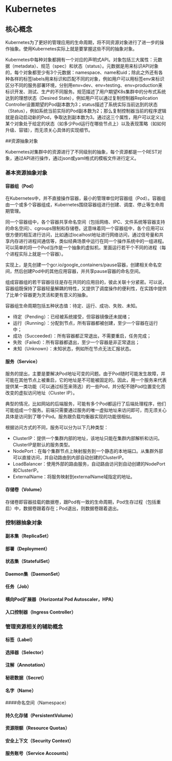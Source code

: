 # Kubernetes

## 核心概念

Kubernetes为了更好的管理应用的生命周期，将不同资源对象进行了进一步的操作抽象。使用Kubernetes实际上就是要掌握这些不同的抽象对象。

Kubernetes中每种对象都拥有一个对应的声明式API。对象包括三大属性：元数据（metadata）、规范（spec）和状态（status）。元数据是用来标识API对象的，每个对象都至少有3个元数据：namespace、name和uid；除此之外还有各种各样的标签labels用来标识和匹配不同的对象，例如用户可以用标签env来标识区分不同的服务部署环境，分别用env=dev、env=testing、env=production来标识开发、测试、生产的不同服务。规范描述了用户期望K8s集群中的分布式系统达到的理想状态（Desired State），例如用户可以通过复制控制器Replication Controller设置期望的Pod副本数为3；status描述了系统实际当前达到的状态（Status），例如系统当前实际的Pod副本数为2；那么复制控制器当前的程序逻辑就是自动启动新的Pod，争取达到副本数为3。通过这三个属性，用户可以定义让某个对象处于给定的状态（如多少Pod运行在哪些节点上）以及表现策略（如如何升级、容错），而无须关心具体的实现细节。

##资源抽象对象

Kubernetes对集群中的资源进行了不同级别的抽象，每个资源都是一个REST对象，通过API进行操作，通过json或yaml格式的模板文件进行定义。

### 基本资源抽象对象

#### 容器组（Pod）

在Kubernetes中，并不直接操作容器，最小的管理单位时容器组（Pod）。容器组由一个或多个容器组成，Kubernetes围绕容器组进行创建、调度、停止等生命周期管理。

同一个容器组中，各个容器共享命名空间（包括网络、IPC、文件系统等容器支持的命名空间）、cgroups限制和存储卷。这意味着同一个容器组中，各个应用可以很方便的相互进行访问，比如通过localhost地址进行网络访问，通过信号量和共享内存进行进程间通信等，类似经典场景中运行在同一个操作系统中的一组进程。可以简单的将一个Pod当作是一个抽象的虚拟机，里面运行若干个不同的进程（每个进程实际上就是一个容器）。

实现上，是先创建一个gcr.io/google_containers/pause容器，创建相关命名空间，然后创建Pod中的其他应用容器，并共享pause容器的命名空间。

组成容器组的若干容器往往是存在共同的应用目的，彼此关联十分紧密。可以说，容器组既保持了容器轻量解耦的特性，又提供了调度操作的便利性，在实践中提供了比单个容器更为灵活和更有意义的抽象。

容器组生命周期包括五种状态值：待定、运行、成功、失败、未知。

- 待定（Pending）：已经被系统接受，但容器镜像还未就绪；
- 运行（Running）：分配到节点，所有容器都被创建，至少一个容器在运行中；
- 成功（Succeeded）：所有容器都正常退出，不需要重启，任务完成；
- 失败（Failed）：所有容器都退出，至少一个容器是非正常退出；
- 未知（Unknown）：未知状态，例如所在节点无法汇报状态。


#### 服务（Service）

服务的提出，主要是要解决Pod地址可变的问题。由于Pod随时可能发生故障，并可能在其他节点上被重启，它的地址是不可能被固定的。因此，用一个服务来代表提供某一类功能（可以通过标签来筛选）的一些Pod，并分配不随Pod位置变化而改变的虚拟访问地址（Cluster IP）。

典型的情况，比如网站的后端服务，可能有多个Pod都运行了后端处理程序，他们可能组成一个服务。前端只需要通过服务的唯一虚拟地址来访问即可，而无须关心具体是访问到了哪个Pod。服务跟负载均衡器实现的功能很相似。

根据访问方式的不同，服务可以分为以下几种类型：

- ClusterIP：提供一个集群内部的地址，该地址只能在集群内部解析和访问。ClusterIP是默认的服务类型。
- NodePort：在每个集群节点上映射服务到一个静态的本地端口。从集群外部可以直接访问，并自动路由到内部自动创建的ClusterIP。
- LoadBalancer：使用外部的路由服务，自动路由访问到自动创建的NodePort和ClusterIP。
- ExternalName：将服务映射到externalName域指定的地址。

#### 存储卷（Volume）

存储卷即容器挂载的数据卷，跟Pod有一致的生命周期，Pod生存过程（包括重启）中，数据卷跟着存在；Pod退出，则数据卷跟着退出。

### 控制器抽象对象

#### 副本集（ReplicaSet）



#### 部署（Deployment）

#### 状态集（StatefulSet）

#### Daemon集（DaemonSet）

#### 任务（Job）

#### 横向Pod扩展器（Horizontal Pod Autoscaler，HPA）

#### 入口控制器（Ingress Controller）

### 管理资源相关的辅助概念

#### 标签（Label）

#### 选择器（Selector）

#### 注解（Annotation）

#### 秘密数据（Secret）

#### 名字（Name）

####命名空间（Namespace）

#### 持久化存储（PersistentVolume）

#### 资源限额（Resource Quotas）

#### 安全上下文（Security Context）

#### 服务账号（Service Accounts）



